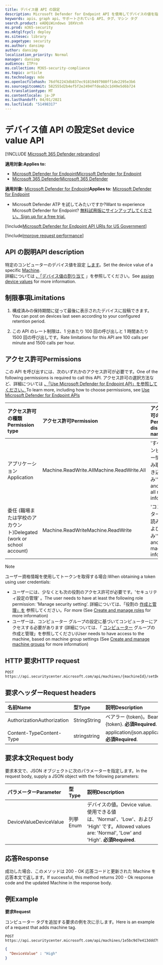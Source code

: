 ```yaml
---
title: デバイス値 API の設定
description: Microsoft Defender for Endpoint API を使用してデバイスの値を指定する方法について説明します。
keywords: apis、graph api、サポートされている API、タグ、マシン タグ
search.product: eADQiWindows 10XVcnh
ms.prod: m365-security
ms.mktglfcycl: deploy
ms.sitesec: library
ms.pagetype: security
ms.author: dansimp
author: dansimp
localization_priority: Normal
manager: dansimp
audience: ITPro
ms.collection: M365-security-compliance
ms.topic: article
ms.technology: mde
ms.openlocfilehash: 76df62243db837ec91819497980ff1de2295e3b6
ms.sourcegitcommit: 582555d2b4ef5f2e2494ffdeab2c1d49e5d6b724
ms.translationtype: MT
ms.contentlocale: ja-JP
ms.lasthandoff: 04/01/2021
ms.locfileid: "51498317"
---
```

# <a name="set-device-value-api"></a><span data-ttu-id="cac28-104">デバイス値 API の設定</span><span class="sxs-lookup"><span data-stu-id="cac28-104">Set device value API</span></span>

[!INCLUDE [Microsoft 365 Defender rebranding](../../includes/microsoft-defender.md)]

<span data-ttu-id="cac28-105">**適用対象:**</span><span class="sxs-lookup"><span data-stu-id="cac28-105">**Applies to:**</span></span>
- [<span data-ttu-id="cac28-106">Microsoft Defender for Endpoint</span><span class="sxs-lookup"><span data-stu-id="cac28-106">Microsoft Defender for Endpoint</span></span>](https://go.microsoft.com/fwlink/p/?linkid=2154037)
- [<span data-ttu-id="cac28-107">Microsoft 365 Defender</span><span class="sxs-lookup"><span data-stu-id="cac28-107">Microsoft 365 Defender</span></span>](https://go.microsoft.com/fwlink/?linkid=2118804)

<span data-ttu-id="cac28-108">**適用対象:** [Microsoft Defender for Endpoint](https://go.microsoft.com/fwlink/?linkid=2154037)</span><span class="sxs-lookup"><span data-stu-id="cac28-108">**Applies to:** [Microsoft Defender for Endpoint](https://go.microsoft.com/fwlink/?linkid=2154037)</span></span>

- <span data-ttu-id="cac28-109">Microsoft Defender ATP を試してみたいですか?</span><span class="sxs-lookup"><span data-stu-id="cac28-109">Want to experience Microsoft Defender for Endpoint?</span></span> [<span data-ttu-id="cac28-110">無料試用版にサインアップしてください。</span><span class="sxs-lookup"><span data-stu-id="cac28-110">Sign up for a free trial.</span></span>](https://www.microsoft.com/microsoft-365/windows/microsoft-defender-atp?ocid=docs-wdatp-exposedapis-abovefoldlink) 

[!include[Microsoft Defender for Endpoint API URIs for US Government](../../includes/microsoft-defender-api-usgov.md)]

[!include[Improve request performance](../../includes/improve-request-performance.md)]


## <a name="api-description"></a><span data-ttu-id="cac28-111">API の説明</span><span class="sxs-lookup"><span data-stu-id="cac28-111">API description</span></span>

<span data-ttu-id="cac28-112">特定のコンピューターのデバイス値を設定 [します](machine.md)。</span><span class="sxs-lookup"><span data-stu-id="cac28-112">Set the device value of a specific [Machine](machine.md).</span></span><br>
<span data-ttu-id="cac28-113">詳細については [、「デバイス値の割り当て](tvm-assign-device-value.md) 」を参照してください。</span><span class="sxs-lookup"><span data-stu-id="cac28-113">See [assign device values](tvm-assign-device-value.md) for more information.</span></span>

## <a name="limitations"></a><span data-ttu-id="cac28-114">制限事項</span><span class="sxs-lookup"><span data-stu-id="cac28-114">Limitations</span></span>

1. <span data-ttu-id="cac28-115">構成済みの保持期間に従って最後に表示されたデバイスに投稿できます。</span><span class="sxs-lookup"><span data-stu-id="cac28-115">You can post on devices last seen according to your configured retention period.</span></span>

2. <span data-ttu-id="cac28-116">この API のレート制限は、1 分あたり 100 回の呼び出しと 1 時間あたり 1500 回の呼び出しです。</span><span class="sxs-lookup"><span data-stu-id="cac28-116">Rate limitations for this API are 100 calls per minute and 1500 calls per hour.</span></span>


## <a name="permissions"></a><span data-ttu-id="cac28-117">アクセス許可</span><span class="sxs-lookup"><span data-stu-id="cac28-117">Permissions</span></span>

<span data-ttu-id="cac28-118">この API を呼び出すには、次のいずれかのアクセス許可が必要です。</span><span class="sxs-lookup"><span data-stu-id="cac28-118">One of the following permissions is required to call this API.</span></span> <span data-ttu-id="cac28-119">アクセス許可の選択方法など、詳細については [、「Use Microsoft Defender for Endpoint API」を参照してください。](apis-intro.md)</span><span class="sxs-lookup"><span data-stu-id="cac28-119">To learn more, including how to choose permissions, see [Use Microsoft Defender for Endpoint APIs](apis-intro.md)</span></span>

<span data-ttu-id="cac28-120">アクセス許可の種類</span><span class="sxs-lookup"><span data-stu-id="cac28-120">Permission type</span></span> |    <span data-ttu-id="cac28-121">アクセス許可</span><span class="sxs-lookup"><span data-stu-id="cac28-121">Permission</span></span>    |    <span data-ttu-id="cac28-122">アクセス許可の表示名</span><span class="sxs-lookup"><span data-stu-id="cac28-122">Permission display name</span></span>
:---|:---|:---
<span data-ttu-id="cac28-123">アプリケーション</span><span class="sxs-lookup"><span data-stu-id="cac28-123">Application</span></span> |    <span data-ttu-id="cac28-124">Machine.ReadWrite.All</span><span class="sxs-lookup"><span data-stu-id="cac28-124">Machine.ReadWrite.All</span></span> |    <span data-ttu-id="cac28-125">'すべてのコンピューター情報の読み取りと書き込み'</span><span class="sxs-lookup"><span data-stu-id="cac28-125">'Read and write all machine information'</span></span>
<span data-ttu-id="cac28-126">委任 (職場または学校のアカウント)</span><span class="sxs-lookup"><span data-stu-id="cac28-126">Delegated (work or school account)</span></span> | <span data-ttu-id="cac28-127">Machine.ReadWrite</span><span class="sxs-lookup"><span data-stu-id="cac28-127">Machine.ReadWrite</span></span> | <span data-ttu-id="cac28-128">'コンピューター情報の読み取りおよび書き込み'</span><span class="sxs-lookup"><span data-stu-id="cac28-128">'Read and write machine information'</span></span>

>[!Note]
> <span data-ttu-id="cac28-129">ユーザー資格情報を使用してトークンを取得する場合:</span><span class="sxs-lookup"><span data-stu-id="cac28-129">When obtaining a token using user credentials:</span></span>
>
>- <span data-ttu-id="cac28-130">ユーザーには、少なくとも次の役割のアクセス許可が必要です。'セキュリティ設定の管理' 。</span><span class="sxs-lookup"><span data-stu-id="cac28-130">The user needs to have at least the following role permission: 'Manage security setting'.</span></span> <span data-ttu-id="cac28-131">詳細については、「役割の [作成と管理」を](user-roles.md) 参照してください。</span><span class="sxs-lookup"><span data-stu-id="cac28-131">For more  (See [Create and manage roles](user-roles.md) for more information)</span></span>
>- <span data-ttu-id="cac28-132">ユーザーは、コンピューター グループの設定に基づいてコンピューターにアクセスする必要があります (詳細については、「 [コンピューター](machine-groups.md) グループの作成と管理」を参照してください)</span><span class="sxs-lookup"><span data-stu-id="cac28-132">User needs to have access to the machine, based on machine group settings (See [Create and manage machine groups](machine-groups.md) for more information)</span></span>

## <a name="http-request"></a><span data-ttu-id="cac28-133">HTTP 要求</span><span class="sxs-lookup"><span data-stu-id="cac28-133">HTTP request</span></span>

```http
POST https://api.securitycenter.microsoft.com/api/machines/{machineId}/setDeviceValue
```

## <a name="request-headers"></a><span data-ttu-id="cac28-134">要求ヘッダー</span><span class="sxs-lookup"><span data-stu-id="cac28-134">Request headers</span></span>

<span data-ttu-id="cac28-135">名前</span><span class="sxs-lookup"><span data-stu-id="cac28-135">Name</span></span> | <span data-ttu-id="cac28-136">型</span><span class="sxs-lookup"><span data-stu-id="cac28-136">Type</span></span> | <span data-ttu-id="cac28-137">説明</span><span class="sxs-lookup"><span data-stu-id="cac28-137">Description</span></span>
:---|:---|:---
<span data-ttu-id="cac28-138">Authorization</span><span class="sxs-lookup"><span data-stu-id="cac28-138">Authorization</span></span> | <span data-ttu-id="cac28-139">String</span><span class="sxs-lookup"><span data-stu-id="cac28-139">String</span></span> | <span data-ttu-id="cac28-140">ベアラー {token}。</span><span class="sxs-lookup"><span data-stu-id="cac28-140">Bearer {token}.</span></span> <span data-ttu-id="cac28-141">**必須**</span><span class="sxs-lookup"><span data-stu-id="cac28-141">**Required**.</span></span>
<span data-ttu-id="cac28-142">Content-Type</span><span class="sxs-lookup"><span data-stu-id="cac28-142">Content-Type</span></span> | <span data-ttu-id="cac28-143">string</span><span class="sxs-lookup"><span data-stu-id="cac28-143">string</span></span> | <span data-ttu-id="cac28-144">application/json.</span><span class="sxs-lookup"><span data-stu-id="cac28-144">application/json.</span></span> <span data-ttu-id="cac28-145">**必須**</span><span class="sxs-lookup"><span data-stu-id="cac28-145">**Required**.</span></span>

## <a name="request-body"></a><span data-ttu-id="cac28-146">要求本文</span><span class="sxs-lookup"><span data-stu-id="cac28-146">Request body</span></span>

<span data-ttu-id="cac28-147">要求本文で、JSON オブジェクトに次のパラメーターを指定します。</span><span class="sxs-lookup"><span data-stu-id="cac28-147">In the request body, supply a JSON object with the following parameters:</span></span>

<span data-ttu-id="cac28-148">パラメーター</span><span class="sxs-lookup"><span data-stu-id="cac28-148">Parameter</span></span> |    <span data-ttu-id="cac28-149">型</span><span class="sxs-lookup"><span data-stu-id="cac28-149">Type</span></span>    | <span data-ttu-id="cac28-150">説明</span><span class="sxs-lookup"><span data-stu-id="cac28-150">Description</span></span>
:---|:---|:---
<span data-ttu-id="cac28-151">DeviceValue</span><span class="sxs-lookup"><span data-stu-id="cac28-151">DeviceValue</span></span> |    <span data-ttu-id="cac28-152">列挙</span><span class="sxs-lookup"><span data-stu-id="cac28-152">Enum</span></span> |    <span data-ttu-id="cac28-153">デバイスの値。</span><span class="sxs-lookup"><span data-stu-id="cac28-153">Device value.</span></span> <span data-ttu-id="cac28-154">使用できる値は、'Normal'、'Low'、および 'High' です。</span><span class="sxs-lookup"><span data-stu-id="cac28-154">Allowed values are: 'Normal', 'Low' and 'High'.</span></span> <span data-ttu-id="cac28-155">**必須**</span><span class="sxs-lookup"><span data-stu-id="cac28-155">**Required**.</span></span>

## <a name="response"></a><span data-ttu-id="cac28-156">応答</span><span class="sxs-lookup"><span data-stu-id="cac28-156">Response</span></span>

<span data-ttu-id="cac28-157">成功した場合、このメソッドは 200 - OK 応答コードと更新された Machine を応答本文で返します。</span><span class="sxs-lookup"><span data-stu-id="cac28-157">If successful, this method returns 200 - Ok response code and the updated Machine in the response body.</span></span>

## <a name="example"></a><span data-ttu-id="cac28-158">例</span><span class="sxs-lookup"><span data-stu-id="cac28-158">Example</span></span>

<span data-ttu-id="cac28-159">**要求**</span><span class="sxs-lookup"><span data-stu-id="cac28-159">**Request**</span></span>

<span data-ttu-id="cac28-160">コンピューター タグを追加する要求の例を次に示します。</span><span class="sxs-lookup"><span data-stu-id="cac28-160">Here is an example of a request that adds machine tag.</span></span>

```http
POST https://api.securitycenter.microsoft.com/api/machines/1e5bc9d7e413ddd7902c2932e418702b84d0cc07/setDeviceValue
```

```json
{
  "DeviceValue" : "High"
}
```
